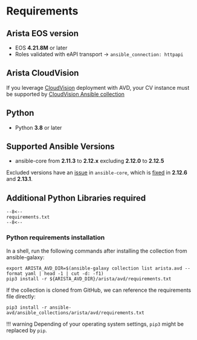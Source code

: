 # Requirements

## Arista EOS version

- EOS __4.21.8M__ or later
- Roles validated with eAPI transport -> `ansible_connection: httpapi`

## Arista CloudVision

If you leverage [CloudVision](https://www.arista.com/en/products/eos/eos-cloudvision) deployment with AVD, your CV instance must be supported by [CloudVision Ansible collection](https://cvp.avd.sh/)

## Python

- Python __3.8__ or later

## Supported Ansible Versions

- ansible-core from __2.11.3__ to __2.12.x__ excluding __2.12.0__ to __2.12.5__

Excluded versions have an [issue](## "plugin loader will now load config data for plugin by name instead of by file to avoid issues with the same file being loaded under different names (fqcn + short name).")
in `ansible-core`, which is [fixed](https://github.com/ansible/ansible/blob/v2.12.6/changelogs/CHANGELOG-v2.12.rst#bugfixes)
in __2.12.6__ and __2.13.1__.

## Additional Python Libraries required

```pip
--8<--
requirements.txt
--8<--
```

### Python requirements installation

In a shell, run the following commands after installing the collection from ansible-galaxy:

```shell
export ARISTA_AVD_DIR=$(ansible-galaxy collection list arista.avd --format yaml | head -1 | cut -d: -f1)
pip3 install -r ${ARISTA_AVD_DIR}/arista/avd/requirements.txt
```

If the collection is cloned from GitHub, we can reference the requirements file directly:

```shell
pip3 install -r ansible-avd/ansible_collections/arista/avd/requirements.txt
```

!!! warning
    Depending of your operating system settings, `pip3` might be replaced by `pip`.
